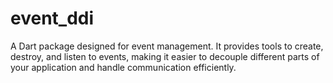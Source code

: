 # event_ddi
A Dart package designed for event management. It provides tools to create, destroy, and listen to events, making it easier to decouple different parts of your application and handle communication efficiently.
